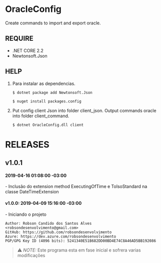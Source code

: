 # OracleConfig

Create commands to import and export oracle.

## REQUIRE
- .NET CORE 2.2
- Newtonsoft.Json
	
## HELP

1. Para instalar as dependencias.

	``` shell
	$ dotnet package add Newtonsoft.Json
	```
	
	``` shell
	$ nuget install packages.config
	```

2. Put config client Json into folder client_json.
	Output commands oracle into folder client_command.

	``` shell
	$ dotnet OracleConfig.dll client
	```

# RELEASES

## v1.0.1

#### 2019-04-16 01:08:00 -03:00

*-* Inclusão do extension method ExecutingOfTime e ToIsoStandard na classe DateTimeExtension

#### v1.0.0: 2019-04-09 15:16:00 -03:00

*-* Iniciando o projeto
	
```
Author: Robson Candido dos Santos Alves <robsondesenvolvimento@gmail.com>
GitHub: https://github.com/robsondesenvolvimento
Azure: https://dev.azure.com/robsondesenvolvimento
PGP/GPG Key ID (4096 bits): 5241340E51B682DD00BD4E74C8A46AD5BB192086
```

> ⚠ *NOTE:* Este programa esta em fase inicial e sofrera varias modificações